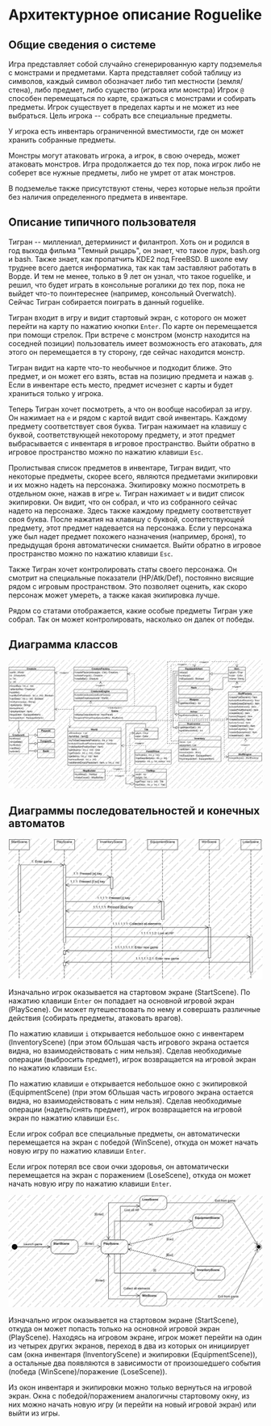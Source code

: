 # Архитектурное описание Roguelike

## Общие сведения о системе

Игра представляет собой случайно сгенерированную карту подземелья с монстрами и предметами. Карта представляет собой таблицу из символов, каждый символ обозначает либо тип местности (земля/стена), либо предмет, либо существо (игрока или монстра) Игрок `@` способен перемещаться по карте, сражаться с монстрами и собирать предметы. Игрок существует в пределах карты и не может из нее выбраться. Цель игрока -- собрать все специальные предметы.

У игрока есть инвентарь ограниченной вместимости, где он может хранить собранные предметы.

Монстры могут атаковать игрока, а игрок, в свою очередь, может атаковать монстров. Игра продолжается до тех пор, пока игрок либо не соберет все нужные предметы, либо не умрет от атак монстров.

В подземелье также присутствуют стены, через которые нельзя пройти без наличия определенного предмета в инвентаре.

## Описание типичного пользователя

Тигран -- миллениал, детерминист и филантроп. Хоть он и родился в год выхода фильма "Темный рыцарь", он знает, что такое лурк, bash.org и bash. Также знает, как пропатчить KDE2 под FreeBSD. В школе ему труднее всего дается информатика, так как там заставляют работать в Ворде. И тем не менее, только в 9 лет он узнал, что такое roguelike, и решил, что будет играть в консольные рогалики до тех пор, пока не выйдет что-то поинтереснее (например, консольный Overwatch). Сейчас Тигран собирается поиграть в данный roguelike.

Тигран входит в игру и видит стартовый экран, с которого он может перейти на карту по нажатию кнопки `Enter`. По карте он перемещается при помощи стрелок. При встрече с монстром (монстр находится на соседней позиции) пользователь имеет возможность его атаковать, для этого он перемещается в ту сторону, где сейчас находится монстр.

Тигран видит на карте что-то необычное и подходит ближе. Это предмет, и он может его взять, встав на позицию предмета и нажав `g`. Если в инвентаре есть место, предмет исчезнет с карты и будет храниться только у игрока.

Теперь Тигран хочет посмотреть, а что он вообще насобирал за игру. Он нажимает на `e` и рядом с картой видит свой инвентарь. Каждому предмету соответствует своя буква. Тигран нажимает на клавишу с буквой, соответствующей некоторому предмету, и этот предмет выбрасывается с инвентаря в игровое пространство. Выйти обратно в игровое пространство можно по нажатию клавиши `Esc`.

Пролистывая список предметов в инвентаре, Тигран видит, что некоторые предметы, скорее всего, являются предметами экипировки и их можно надеть на персонажа. Экипировку можно посмотреть в отдельном окне, нажав в игре `w`. Тигран нажимает `w` и видит список экипировки. Он видит, что он собрал, и что из собранного сейчас надето на персонаже. Здесь также каждому предмету соответствует своя буква. После нажатия на клавишу с буквой, соответствующей предмету, этот предмет надевается на персонажа. Если у персонажа уже был надет предмет похожего назначения (например, броня), то предыдущая броня автоматически снимается. Выйти обратно в игровое пространство можно по нажатию клавиши `Esc`.

Также Тигран хочет контролировать статы своего персонажа. Он смотрит на специальные показатели (HP/Atk/Def), постоянно висящие рядом с игровым пространством. Это позволяет оценить, как скоро персонаж может умереть, а также какая экипировка лучше.

Рядом со статами отображается, какие особые предметы Тигран уже собрал. Так он может контролировать, насколько он далек от победы.

## Диаграмма классов

![alt text](https://github.com/AlexVanGogen/kotlin-roguelike/blob/master/docs/ClassDiagram.png "Class diagram")

## Диаграммы последовательностей и конечных автоматов

![alt text](https://github.com/AlexVanGogen/kotlin-roguelike/blob/master/docs/SequenceDiagram.png "Sequence diagram")

Изначально игрок оказывается на стартовом экране (StartScene). По нажатию клавиши `Enter` он попадает на основной игровой экран (PlayScene). Он может путешествовать по нему и совершать различные действия (собирать предметы, атаковать врагов).

По нажатию клавиши `i` открывается небольшое окно с инвентарем (InventoryScene) (при этом бОльшая часть игрового экрана остается видна, но взаимодействовать с ним нельзя). Сделав необходимые операции (выбросить предмет), игрок возвращается на игровой экран по нажатию клавиши `Esc`.

По нажатию клавиши `e` открывается небольшое окно с экипировкой (EquipmentScene) (при этом бОльшая часть игрового экрана остается видна, но взаимодействовать с ним нельзя). Сделав необходимые операции (надеть/снять предмет), игрок возвращается на игровой экран по нажатию клавиши `Esc`.

Если игрок собрал все специальные предметы, он автоматически перемещается на экран с победой (WinScene), откуда он может начать новую игру по нажатию клавиши `Enter`.

Если игрок потерял все свои очки здоровья, он автоматически перемещается на экран с поражением (LoseScene), откуда он может начать новую игру по нажатию клавиши `Enter`.

![alt text](https://github.com/AlexVanGogen/kotlin-roguelike/blob/master/docs/AutomataDiagram.png "Finite automata diagram")

Изначально игрок оказывается на стартовом экране (StartScene), откуда он может попасть только на основной игровой экран (PlayScene). Находясь на игровом экране, игрок может перейти на один из четырех других экранов, переход в два из которых он инициирует сам (окна инвентаря (InventoryScene) и экипировки (EquipmentScene)), а остальные два появляются в зависимости от произошедшего события (победа (WinScene)/поражение (LoseScene)).

Из окон инвентаря и экипировки можно только вернуться на игровой экран. Окна с победой/поражением аналогичны стартовому окну, из них можно начать новую игру (и перейти на новый игровой экран) или выйти из игры.
